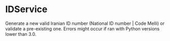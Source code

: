 # IDService
Generate a new valid Iranian ID number (National ID number | Code Melli) or validate a pre-existing one.
Errors might occur if ran with Python versions lower than 3.0.
